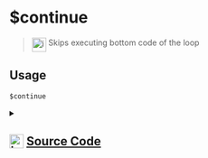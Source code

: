 # $continue
> <img align="top" src="https://upload.wikimedia.org/wikipedia/commons/thumb/e/e4/Infobox_info_icon.svg/160px-Infobox_info_icon.svg.png?20150409153300" alt="image" width="25" height="auto"> Skips executing bottom code of the loop
## Usage
```
$continue
```
<details>
<summary>
    
## <img align="top" src="https://cdn4.iconfinder.com/data/icons/iconsimple-logotypes/512/github-512.png" alt="image" width="25" height="auto">  [Source Code](https://github.com/tryforge/ForgeScript-V2/blob/main/src/native/continue.ts)
    
</summary>
    
```ts
import { NativeFunction, Return } from "../structures"

export default new NativeFunction({
    name: "$continue",
    version: "1.0.3",
    description: "Skips executing bottom code of the loop",
    unwrap: false,
    execute(ctx) {
        return Return.continue()
    },
})
```
    
</details>